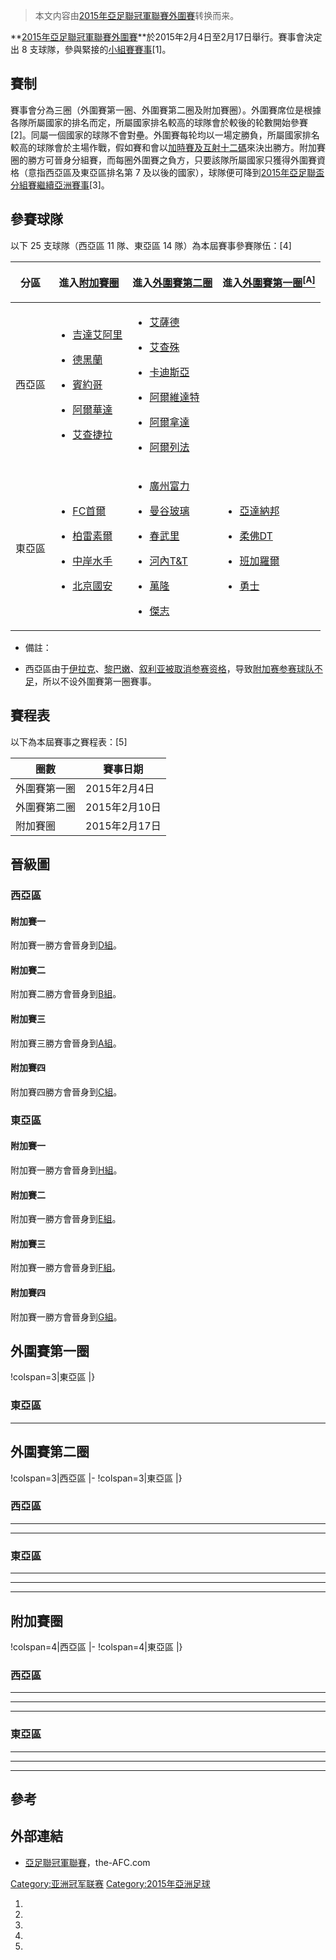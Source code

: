 > 本文内容由[2015年亞足聯冠軍聯賽外圍賽](https://zh.wikipedia.org/wiki/2015年亞足聯冠軍聯賽外圍賽)转换而来。


**[2015年亞足聯冠軍聯賽外圍賽](https://zh.wikipedia.org/wiki/2015年亞足聯冠軍聯賽 "wikilink")**於2015年2月4日至2月17日舉行。賽事會決定出 8 支球隊，參與緊接的[小組賽賽事](../Page/2015年亞足聯冠軍聯賽小組賽.md "wikilink")\[1\]。

## 賽制

賽事會分為三圈（外圍賽第一圈、外圍賽第二圈及附加賽圈）。外圍賽席位是根據各隊所屬國家的排名而定，所屬國家排名較高的球隊會於較後的轮數開始參賽\[2\]。同屬一個國家的球隊不會對壘。外圍賽每轮均以一場定勝負，所屬國家排名較高的球隊會於主場作戰，假如賽和會以[加時賽及](https://zh.wikipedia.org/wiki/加時賽 "wikilink")[互射十二碼](../Page/互射十二碼.md "wikilink")來決出勝方。附加賽圈的勝方可晉身分組賽，而每圈外圍賽之負方，只要該隊所屬國家只獲得外圍賽資格（意指西亞區及東亞區排名第 7 及以後的國家），球隊便可降到[2015年亞足聯盃分組賽繼續亞洲賽事](https://zh.wikipedia.org/wiki/2015年亞洲足協盃 "wikilink")\[3\]。

## 參賽球隊

以下 25 支球隊（西亞區 11 隊、東亞區 14 隊）為本屆賽事參賽隊伍：\[4\]

<table>
<thead>
<tr class="header">
<th><p>分區</p></th>
<th><p>進入<a href="https://zh.wikipedia.org/wiki/#附加賽圈" title="wikilink">附加賽圈</a></p></th>
<th><p>進入<a href="https://zh.wikipedia.org/wiki/#外圍賽第二圈" title="wikilink">外圍賽第二圈</a></p></th>
<th><p>進入<a href="https://zh.wikipedia.org/wiki/#外圍賽第一圈" title="wikilink">外圍賽第一圈</a><a href="https://zh.wikipedia.org/wiki/#fn_A" title="wikilink"><sup>[A]</sup></a></p></th>
</tr>
</thead>
<tbody>
<tr class="odd">
<td><p>西亞區<br />
</p></td>
<td><ul>
<li><p><a href="https://zh.wikipedia.org/wiki/吉達艾阿里體育會" title="wikilink">吉達艾阿里</a></p></li>
<li><p><a href="https://zh.wikipedia.org/wiki/德黑蘭石油足球俱樂部" title="wikilink">德黑蘭</a></p></li>
<li><p><a href="https://zh.wikipedia.org/wiki/賓約哥足球俱樂部" title="wikilink">賓約哥</a></p></li>
<li><p><a href="https://zh.wikipedia.org/wiki/阿爾華達足球會" title="wikilink">阿爾華達</a></p></li>
<li><p><a href="https://zh.wikipedia.org/wiki/艾查捷拉體育及文化會" title="wikilink">艾查捷拉</a></p></li>
</ul></td>
<td><ul>
<li><p><a href="https://zh.wikipedia.org/wiki/薩德體育俱樂部" title="wikilink">艾薩德</a></p></li>
<li><p><a href="../Page/艾查殊體育會.md" title="wikilink">艾查殊</a></p></li>
<li><p><a href="../Page/卡迪斯亞體育會.md" title="wikilink">卡迪斯亞</a></p></li>
<li><p><a href="https://zh.wikipedia.org/wiki/阿爾維達特體育會" title="wikilink">阿爾維達特</a></p></li>
<li><p><a href="../Page/阿爾拿達體育會.md" title="wikilink">阿爾拿達</a></p></li>
<li><p><a href="https://zh.wikipedia.org/wiki/阿爾列法體育會" title="wikilink">阿爾列法</a></p></li>
</ul></td>
<td></td>
</tr>
<tr class="even">
<td><p>東亞區</p></td>
<td><ul>
<li><p><a href="https://zh.wikipedia.org/wiki/首爾足球俱樂部" title="wikilink">FC首爾</a></p></li>
<li><p><a href="../Page/柏雷素爾.md" title="wikilink">柏雷素爾</a></p></li>
<li><p><a href="../Page/中岸水手足球會.md" title="wikilink">中岸水手</a></p></li>
<li><p><a href="https://zh.wikipedia.org/wiki/北京國安足球俱樂部" title="wikilink">北京國安</a></p></li>
</ul></td>
<td><ul>
<li><p><a href="https://zh.wikipedia.org/wiki/廣州富力足球俱樂部" title="wikilink">廣州富力</a></p></li>
<li><p><a href="../Page/曼谷玻璃足球俱樂部.md" title="wikilink">曼谷玻璃</a></p></li>
<li><p><a href="https://zh.wikipedia.org/wiki/春武里足球俱樂部" title="wikilink">春武里</a></p></li>
<li><p><a href="https://zh.wikipedia.org/wiki/河內T&amp;T足球俱樂部" title="wikilink">河內T&amp;T</a></p></li>
<li><p><a href="https://zh.wikipedia.org/wiki/萬隆足球會" title="wikilink">萬隆</a></p></li>
<li><p><a href="../Page/傑志體育會.md" title="wikilink">傑志</a></p></li>
</ul></td>
<td><ul>
<li><p><a href="https://zh.wikipedia.org/wiki/雅丹納博足球俱樂部" title="wikilink">亞達納邦</a></p></li>
<li><p><a href="../Page/柔佛DT足球俱樂部.md" title="wikilink">柔佛DT</a></p></li>
<li><p><a href="../Page/班加羅爾足球會.md" title="wikilink">班加羅爾</a></p></li>
<li><p><a href="../Page/勇士足球會.md" title="wikilink">勇士</a></p></li>
</ul></td>
</tr>
</tbody>
</table>

  - 備註：

<!-- end list -->

  - 西亞區由于[伊拉克](https://zh.wikipedia.org/wiki/伊拉克足球協會 "wikilink")、[黎巴嫩](https://zh.wikipedia.org/wiki/黎巴嫩足球協會 "wikilink")、[叙利亚被取消参赛资格](https://zh.wikipedia.org/wiki/敘利亞足球協會 "wikilink")，导致[附加赛参赛球队不足](https://zh.wikipedia.org/wiki/2015年亚足联冠军联赛预选赛 "wikilink")，所以不设外圍賽第一圈賽事。

## 賽程表

以下為本屆賽事之賽程表：\[5\]

| 圈數     | 賽事日期       |
| ------ | ---------- |
| 外圍賽第一圈 | 2015年2月4日  |
| 外圍賽第二圈 | 2015年2月10日 |
| 附加賽圈   | 2015年2月17日 |

## 晉級圖

### 西亞區

#### 附加賽一

附加賽一勝方會晉身到[D組](https://zh.wikipedia.org/wiki/2015年亞足聯冠軍聯賽分組賽#D組 "wikilink")。

#### 附加賽二

附加賽二勝方會晉身到[B組](https://zh.wikipedia.org/wiki/2015年亞足聯冠軍聯賽分組賽#B組 "wikilink")。

#### 附加賽三

附加賽三勝方會晉身到[A組](https://zh.wikipedia.org/wiki/2015年亞足聯冠軍聯賽分組賽#A組 "wikilink")。

#### 附加賽四

附加賽四勝方會晉身到[C組](https://zh.wikipedia.org/wiki/2015年亞足聯冠軍聯賽分組賽#C組 "wikilink")。

### 東亞區

#### 附加賽一

附加賽一勝方會晉身到[H組](https://zh.wikipedia.org/wiki/2015年亞足聯冠軍聯賽分組賽#H組 "wikilink")。

#### 附加賽二

附加賽一勝方會晉身到[E組](https://zh.wikipedia.org/wiki/2015年亞足聯冠軍聯賽分組賽#E組 "wikilink")。

#### 附加賽三

附加賽一勝方會晉身到[F組](https://zh.wikipedia.org/wiki/2015年亞足聯冠軍聯賽分組賽#F組 "wikilink")。

#### 附加賽四

附加賽一勝方會晉身到[G組](https://zh.wikipedia.org/wiki/2015年亞足聯冠軍聯賽分組賽#G組 "wikilink")。

## 外圍賽第一圈

<section begin=PR1 />

\!colspan=3|東亞區   |}

<section end=PR1 />

### 東亞區

-----

## 外圍賽第二圈

<section begin=PR2 />

\!colspan=3|西亞區    |- \!colspan=3|東亞區     |}

<section end=PR2 />

### 西亞區

-----

-----

### 東亞區

-----

-----

-----

## 附加賽圈

<section begin=play-off />

\!colspan=4|西亞區     |- \!colspan=4|東亞區     |}

<section end=play-off />

### 西亞區

-----

-----

-----

### 東亞區

-----

-----

-----

## 參考

## 外部連結

  - [亞足聯冠軍聯賽](http://www.the-afc.com/competition/afc-champions-league)，the-AFC.com

[Category:亚洲冠军联赛](https://zh.wikipedia.org/wiki/Category:亚洲冠军联赛 "wikilink") [Category:2015年亞洲足球](https://zh.wikipedia.org/wiki/Category:2015年亞洲足球 "wikilink")

1.
2.
3.
4.
5.